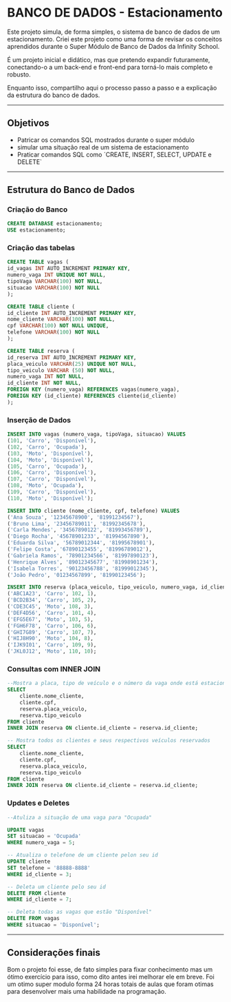 # BANCO DE DADOS - Estacionamento

Este projeto simula, de forma simples, o sistema de banco de dados de um estacionamento. Criei este projeto como uma forma de revisar os conceitos aprendidos durante o Super Módulo de Banco de Dados da Infinity School.

É um projeto inicial e didático, mas que pretendo expandir futuramente, conectando-o a um back-end e front-end para torná-lo mais completo e robusto.

Enquanto isso, compartilho aqui o processo passo a passo e a explicação da estrutura do banco de dados.



---

## Objetivos
- Patricar os comandos SQL mostrados durante o super módulo
- simular uma situação real de um sistema de estacionamento
- Praticar comandos SQL como ´CREATE, INSERT, SELECT, UPDATE e DELETE`

---

## Estrutura do Banco de Dados

### Criação do Banco
```sql
CREATE DATABASE estacionamento;
USE estacionamento; 
```
### Criação das tabelas 

```sql
CREATE TABLE vagas (
id_vagas INT AUTO_INCREMENT PRIMARY KEY,
numero_vaga INT UNIQUE NOT NULL, 
tipoVaga VARCHAR(100) NOT NULL,
situacao VARCHAR(100) NOT NULL
);

CREATE TABLE cliente (
id_cliente INT AUTO_INCREMENT PRIMARY KEY,
nome_cliente VARCHAR(100) NOT NULL,
cpf VARCHAR(100) NOT NULL UNIQUE, 
telefone VARCHAR(100) NOT NULL
);

CREATE TABLE reserva (
id_reserva INT AUTO_INCREMENT PRIMARY KEY,
placa_veiculo VARCHAR(25) UNIQUE NOT NULL,
tipo_veiculo VARCHAR (50) NOT NULL,
numero_vaga INT NOT NULL,
id_cliente INT NOT NULL,
FOREIGN KEY (numero_vaga) REFERENCES vagas(numero_vaga),
FOREIGN KEY (id_cliente) REFERENCES cliente(id_cliente)
);

```

### Inserção de Dados

```sql
INSERT INTO vagas (numero_vaga, tipoVaga, situacao) VALUES
(101, 'Carro', 'Disponível'),
(102, 'Carro', 'Ocupada'),
(103, 'Moto', 'Disponível'),
(104, 'Moto', 'Disponível'),
(105, 'Carro', 'Ocupada'),
(106, 'Carro', 'Disponível'),
(107, 'Carro', 'Disponível'),
(108, 'Moto', 'Ocupada'),
(109, 'Carro', 'Disponível'),
(110, 'Moto', 'Disponível');

INSERT INTO cliente (nome_cliente, cpf, telefone) VALUES
('Ana Souza', '12345678900', '81991234567'),
('Bruno Lima', '23456789011', '81992345678'),
('Carla Mendes', '34567890122', '81993456789'),
('Diego Rocha', '45678901233', '81994567890'),
('Eduarda Silva', '56789012344', '81995678901'),
('Felipe Costa', '67890123455', '81996789012'),
('Gabriela Ramos', '78901234566', '81997890123'),
('Henrique Alves', '89012345677', '81998901234'),
('Isabela Torres', '90123456788', '81999012345'),
('João Pedro', '01234567899', '81990123456');

INSERT INTO reserva (placa_veiculo, tipo_veiculo, numero_vaga, id_cliente) VALUES
('ABC1A23', 'Carro', 102, 1),
('BCD2B34', 'Carro', 105, 2),
('CDE3C45', 'Moto', 108, 3),
('DEF4D56', 'Carro', 101, 4),
('EFG5E67', 'Moto', 103, 5),
('FGH6F78', 'Carro', 106, 6),
('GHI7G89', 'Carro', 107, 7),
('HIJ8H90', 'Moto', 104, 8),
('IJK9I01', 'Carro', 109, 9),
('JKL0J12', 'Moto', 110, 10);

```
### Consultas com INNER JOIN

```sql
--Mostra a placa, tipo de veículo e o número da vaga onde está estacionado
SELECT 
    cliente.nome_cliente,
    cliente.cpf,
    reserva.placa_veiculo,
    reserva.tipo_veiculo
FROM cliente
INNER JOIN reserva ON cliente.id_cliente = reserva.id_cliente;

-- Mostra todos os clientes e seus respectivos veículos reservados
SELECT 
    cliente.nome_cliente,
    cliente.cpf,
    reserva.placa_veiculo,
    reserva.tipo_veiculo
FROM cliente
INNER JOIN reserva ON cliente.id_cliente = reserva.id_cliente;

```
### Updates e Deletes

```sql
--Atuliza a situação de uma vaga para "Ocupada"

UPDATE vagas
SET situacao = 'Ocupada'
WHERE numero_vaga = 5;

-- Atualiza o telefone de um cliente pelon seu id
UPDATE cliente
SET telefone = '88888-8888'
WHERE id_cliente = 3;

-- Deleta um cliente pelo seu id
DELETE FROM cliente
WHERE id_cliente = 7;

-- Deleta todas as vagas que estão "Disponível"
DELETE FROM vagas
WHERE situacao = 'Disponível';

```

---

## Considerações finais

Bom o projeto foi esse, de fato simples para fixar conhecimento mas um ótimo exercício para isso, como dito antes irei melhorar ele em breve. Foi um otimo super modulo forma 24 horas totais de aulas que foram otimas para desenvolver mais uma habilidade na programação.
